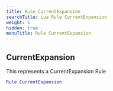 ```yaml
---
title: Rule CurrentExpansion
searchTitle: Lua Rule CurrentExpansion
weight: 1
hidden: true
menuTitle: Rule CurrentExpansion
---
```

## CurrentExpansion

This represents a CurrentExpansion Rule
```lua
Rule.CurrentExpansion
```